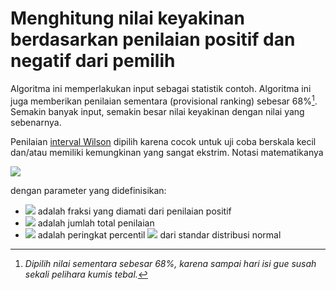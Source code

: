 
# Menghitung nilai keyakinan berdasarkan penilaian positif dan negatif dari pemilih


Algoritma ini memperlakukan input sebagai statistik contoh. Algoritma ini juga memberikan penilaian sementara (provisional ranking) sebesar 68%[^1]. Semakin banyak input, semakin besar nilai keyakinan dengan nilai yang sebenarnya. 

Penilaian [interval Wilson](http://en.wikipedia.org/wiki/Binomial_proportion_confidence_interval#Wilson_score_interval) dipilih karena cocok untuk uji coba berskala kecil dan/atau memiliki kemungkinan yang sangat ekstrim. Notasi matematikanya

![](https://raw.github.com/ardwort/algoritma-pembelajaran-mesin/master/images/interval_Wilson.png)

dengan parameter yang didefinisikan:

* ![](https://raw.github.com/ardwort/algoritma-pembelajaran-mesin/master/images/p.png) adalah fraksi yang diamati dari penilaian positif
* ![](https://raw.github.com/ardwort/algoritma-pembelajaran-mesin/master/images/n.png) adalah jumlah total penilaian
* ![](https://raw.github.com/ardwort/algoritma-pembelajaran-mesin/master/images/z_1-frac_alpha_2.png) adalah peringkat percentil ![](https://raw.github.com/ardwort/algoritma-pembelajaran-mesin/master/images/1-frac_1_2-alpha.png) dari standar distribusi normal

[^1]: *Dipilih nilai sementara sebesar 68%, karena sampai hari isi gue susah sekali pelihara kumis tebal.*
